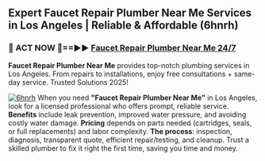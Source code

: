 ## Expert Faucet Repair Plumber Near Me Services in Los Angeles | Reliable & Affordable (6hnrh)  

<h3>🚿 ACT NOW 🌟==►► <a href="https://tinyurl.com/2ne6vx2x" rel="nofollow">Faucet Repair Plumber Near Me 24/7</a></h3>

**Faucet Repair Plumber Near Me** provides top-notch plumbing services in Los Angeles. From repairs to installations, enjoy free consultations + same-day service. Trusted Solutions 2025!

[![6hnrh](https://i.imgur.com/4PFF4AK.jpeg)](https://tinyurl.com/2ne6vx2x)
When you need **"Faucet Repair Plumber Near Me"** in Los Angeles, look for a licensed professional who offers prompt, reliable service. **Benefits** include leak prevention, improved water pressure, and avoiding costly water damage. **Pricing** depends on parts needed (cartridges, seals, or full replacements) and labor complexity. **The process**: inspection, diagnosis, transparent quote, efficient repair/testing, and cleanup. Trust a skilled plumber to fix it right the first time, saving you time and money.